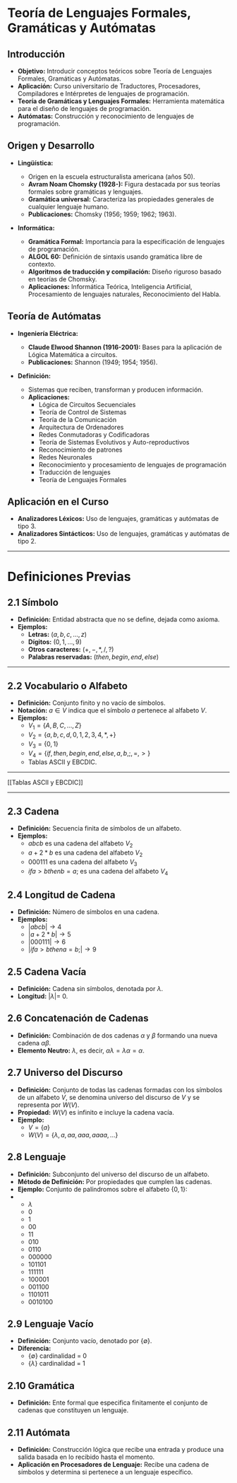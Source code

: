 # Teoría de Lenguajes Formales, Gramáticas y Autómatas

## Introducción

- **Objetivo:** Introducir conceptos teóricos sobre Teoría de Lenguajes Formales, Gramáticas y Autómatas.
- **Aplicación:** Curso universitario de Traductores, Procesadores, Compiladores e Intérpretes de lenguajes de programación.
- **Teoría de Gramáticas y Lenguajes Formales:** Herramienta matemática para el diseño de lenguajes de programación.
- **Autómatas:** Construcción y reconocimiento de lenguajes de programación.

## Origen y Desarrollo

- **Lingüística:**
    
    - Origen en la escuela estructuralista americana (años 50).
    - **Avram Noam Chomsky (1928-):** Figura destacada por sus teorías formales sobre gramáticas y lenguajes.
    - **Gramática universal:** Caracteriza las propiedades generales de cualquier lenguaje humano.
    - **Publicaciones:** Chomsky (1956; 1959; 1962; 1963).
- **Informática:**
    
    - **Gramática Formal:** Importancia para la especificación de lenguajes de programación.
    - **ALGOL 60:** Definición de sintaxis usando gramática libre de contexto.
    - **Algoritmos de traducción y compilación:** Diseño riguroso basado en teorías de Chomsky.
    - **Aplicaciones:** Informática Teórica, Inteligencia Artificial, Procesamiento de lenguajes naturales, Reconocimiento del Habla.

## Teoría de Autómatas

- **Ingeniería Eléctrica:**
    
    - **Claude Elwood Shannon (1916-2001):** Bases para la aplicación de Lógica Matemática a circuitos.
    - **Publicaciones:** Shannon (1949; 1954; 1956).
- **Definición:**
    
    - Sistemas que reciben, transforman y producen información.
    - **Aplicaciones:**
        - Lógica de Circuitos Secuenciales
        - Teoría de Control de Sistemas
        - Teoría de la Comunicación
        - Arquitectura de Ordenadores
        - Redes Conmutadoras y Codificadoras
        - Teoría de Sistemas Evolutivos y Auto-reproductivos
        - Reconocimiento de patrones
        - Redes Neuronales
        - Reconocimiento y procesamiento de lenguajes de programación
        - Traducción de lenguajes
        - Teoría de Lenguajes Formales

## Aplicación en el Curso

- **Analizadores Léxicos:** Uso de lenguajes, gramáticas y autómatas de tipo 3.
- **Analizadores Sintácticos:** Uso de lenguajes, gramáticas y autómatas de tipo 2.

****
# Definiciones Previas

## 2.1 Símbolo

- **Definición:** Entidad abstracta que no se define,  dejada como axioma.
- **Ejemplos:**
    - **Letras:** $( a, b, c, …, z)$
    - **Dígitos:** $(0, 1, …, 9)$
    - **Otros caracteres:** $(+, -, *, /, ?)$
    - **Palabras reservadas:** $( then, begin, end, else)$
---
## 2.2 Vocabulario o Alfabeto

- **Definición:** Conjunto finito y no vacío de símbolos.
- **Notación:** $a \in V$ indica que el símbolo $a$ pertenece al alfabeto $V$.
- **Ejemplos:**
    - $V_1 = \{ A, B, C, ..., Z \}$
    - $V_2= \{a,b,c,d,0,1,2,3,4,*,+ \}$
    - $V_3 = \{ 0, 1 \}$
    - $V_4 = \{ if, then, begin, end, else, a, b, ;, =, > \}$
    - Tablas ASCII y EBCDIC.
---

[[Tablas ASCII y EBCDIC]]

---
## 2.3 Cadena
- **Definición:** Secuencia finita de símbolos de un alfabeto.
- **Ejemplos:**
  - $abcb$ es una cadena del alfabeto $V_2$
  - $a+2*b$ es una cadena del alfabeto $V_2$
  - $000111$ es una cadena del alfabeto $V_3$
  - $if a > b then b = a ;$ es una cadena del alfabeto $V_4$

## 2.4 Longitud de Cadena
- **Definición:** Número de símbolos en una cadena.
- **Ejemplos:**
  - $| abcb |→ 4$
  - $| a + 2*b |→ 5$
  - $| 000111 |→ 6$
  - $| if a > b then a = b ; |→ 9$

## 2.5 Cadena Vacía
- **Definición:** Cadena sin símbolos, denotada por $\lambda$.
- **Longitud:** $|\lambda|$= 0.

## 2.6 Concatenación de Cadenas
- **Definición:** Combinación de dos cadenas $\alpha$ y $\beta$ formando una nueva cadena $\alpha\beta$.
- **Elemento Neutro:** $\lambda,$ es decir, $\alpha\lambda = \lambda\alpha = \alpha$.

## 2.7 Universo del Discurso

- **Definición:** Conjunto de todas las cadenas formadas con los símbolos de un alfabeto $V$, se denomina universo del discurso de $V$ y se representa por $W(V)$.
- **Propiedad:** $W(V)$ es infinito e incluye la cadena vacía.
- **Ejemplo:**
    - $V = \{a\}$
    - $W(V) = \{\lambda, a, aa, aaa, aaaa, ...\}$

## 2.8 Lenguaje
- **Definición:** Subconjunto del universo del discurso de un alfabeto.
- **Método de Definición:** Por propiedades que cumplen las cadenas.
- **Ejemplo:** Conjunto de palíndromos sobre el alfabeto $\{0,1\}$:
- 
    - $\lambda$
    - $0$
    - $1$
    - $00$
    - $11$
    - $010$
    - $0110$
    - $000000$
    - $101101$
    - $111111$
    - $100001$
    - $001100$
    - $1101011$
    - $0010100$

## 2.9 Lenguaje Vacío

- **Definición:** Conjunto vacío, denotado por $\{∅\}$.
- **Diferencia:**
    -  $\{∅\}$ cardinalidad = 0
    - $\{\lambda\}$ cardinalidad = 1

## 2.10 Gramática

- **Definición:** Ente formal que especifica finitamente el conjunto de cadenas que constituyen un lenguaje.

## 2.11 Autómata

- **Definición:** Construcción lógica que recibe una entrada y produce una salida basada en lo recibido hasta el momento.
- **Aplicación en Procesadores de Lenguaje:** Recibe una cadena de símbolos y determina si pertenece a un lenguaje específico. 